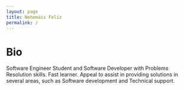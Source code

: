 ```yaml
---
layout: page
title: Nehemais Feliz
permalink: /
---
```

# Bio

Software Engineer Student and Software Developer with Problems Resolution skills. Fast learner. Appeal to assist in providing solutions in several areas, such as Software development and Technical support.
